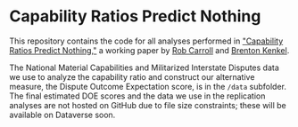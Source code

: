 # Capability Ratios Predict Nothing

This repository contains the code for all analyses performed in ["Capability Ratios Predict Nothing,"](http://polmeth.wustl.edu/mediaDetail.php?docId=1581) a working paper by [Rob Carroll](http://www.robertjcarroll.com) and [Brenton Kenkel](http://www.bkenkel.com).

The National Material Capabilities and Militarized Interstate Disputes data we use to analyze the capability ratio and construct our alternative measure, the Dispute Outcome Expectation score, is in the `/data` subfolder.  The final estimated DOE scores and the data we use in the replication analyses are not hosted on GitHub due to file size constraints; these will be available on Dataverse soon.
